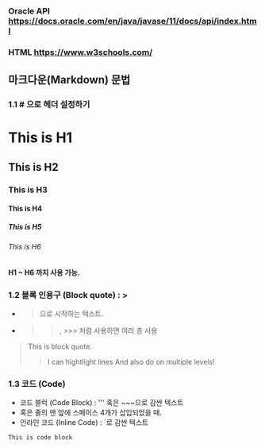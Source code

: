 ### Oracle API https://docs.oracle.com/en/java/javase/11/docs/api/index.html 
### HTML https://www.w3schools.com/

## 마크다운(Markdown) 문법

### 1.1 # 으로 헤더 설정하기
 
# This is H1
## This is H2
### This is H3
#### This is H4
##### This is H5
###### This is H6
#### H1 ~ H6 까지 사용 가능.

### 1.2 블록 인용구 (Block quote) : >
- > 으로 시작하는 텍스트.
- >>, >>> 처럼 사용하면 여러 층 사용

> This is block quote.
>> I can hightlight lines
>> And also do on multiple levels!

### 1.3 코드 (Code)
- 코드 블럭 (Code Block) : ''' 혹은 \~\~~으로 감싼 텍스트
- 혹은 줄의 맨 앞에 스페이스 4개가 삽입되었을 때.
- 인라인 코드 (Inline Code) : \`로 감싼 텍스트

```This is code block```

 
